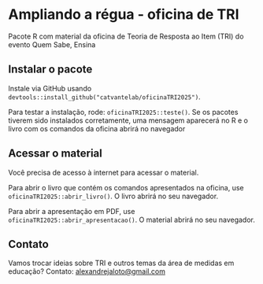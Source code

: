 # Ampliando a régua - oficina de TRI

Pacote R com material da oficina de Teoria de Resposta ao Item (TRI) do evento Quem Sabe, Ensina

## Instalar o pacote

Instale via GitHub usando `devtools::install_github("catvantelab/oficinaTRI2025")`.

Para testar a instalação, rode: `oficinaTRI2025::teste()`. Se os pacotes 
tiverem sido instalados corretamente, uma mensagem aparecerá no R e 
o livro com os comandos da oficina abrirá no navegador

## Acessar o material

Você precisa de acesso à internet para acessar o material.

Para abrir o livro que contém os comandos apresentados na oficina, use 
`oficinaTRI2025::abrir_livro()`. O livro abrirá no seu navegador.

Para abrir a apresentação em PDF, use `oficinaTRI2025::abrir_apresentacao()`. 
O material abrirá no seu navegador.

## Contato

Vamos trocar ideias sobre TRI e outros temas da área de medidas em educação?
Contato: alexandrejaloto@gmail.com

